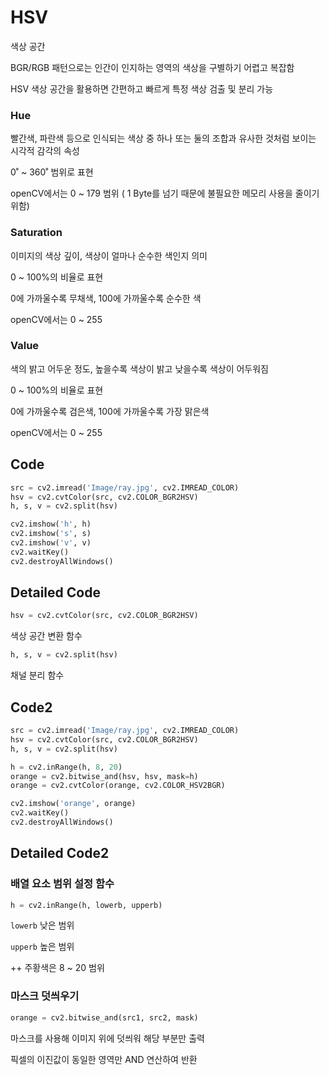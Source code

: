 # HSV

색상 공간

BGR/RGB 패턴으로는 인간이 인지하는 영역의 색상을 구별하기 어렵고 복잡함

HSV 색상 공간을 활용하면 간편하고 빠르게 특정 색상 검출 및 분리 가능

### Hue

빨간색, 파란색 등으로 인식되는 색상 중 하나 또는 둘의 조합과 유사한 것처럼 보이는 시각적 감각의 속성

0˚ ~ 360˚ 범위로 표현

openCV에서는 0 ~ 179 범위 ( 1 Byte를 넘기 때문에 불필요한 메모리 사용을 줄이기 위함)



### Saturation

이미지의 색상 깊이, 색상이 얼마나 순수한 색인지 의미

0 ~ 100%의 비율로 표현

0에 가까울수록 무채색, 100에 가까울수록 순수한 색

openCV에서는 0 ~ 255



### Value

색의 밝고 어두운 정도, 높을수록 색상이 밝고 낮을수록 색상이 어두워짐

0 ~ 100%의 비율로 표현

0에 가까울수록 검은색, 100에 가까울수록 가장 맑은색

openCV에서는 0 ~ 255



## Code

```python
src = cv2.imread('Image/ray.jpg', cv2.IMREAD_COLOR)
hsv = cv2.cvtColor(src, cv2.COLOR_BGR2HSV)
h, s, v = cv2.split(hsv)

cv2.imshow('h', h)
cv2.imshow('s', s)
cv2.imshow('v', v)
cv2.waitKey()
cv2.destroyAllWindows()
```



## Detailed Code

```python
hsv = cv2.cvtColor(src, cv2.COLOR_BGR2HSV)
```

색상 공간 변환 함수



```python
h, s, v = cv2.split(hsv)
```

채널 분리 함수



## Code2

```python
src = cv2.imread('Image/ray.jpg', cv2.IMREAD_COLOR)
hsv = cv2.cvtColor(src, cv2.COLOR_BGR2HSV)
h, s, v = cv2.split(hsv)

h = cv2.inRange(h, 8, 20)
orange = cv2.bitwise_and(hsv, hsv, mask=h)
orange = cv2.cvtColor(orange, cv2.COLOR_HSV2BGR)

cv2.imshow('orange', orange)
cv2.waitKey()
cv2.destroyAllWindows()
```



## Detailed Code2

### 배열 요소 범위 설정 함수

```python
h = cv2.inRange(h, lowerb, upperb)
```

`lowerb` 낮은 범위

`upperb` 높은 범위

++ 주황색은 8 ~ 20 범위



### 마스크 덧씌우기

```python
orange = cv2.bitwise_and(src1, src2, mask)
```

마스크를 사용해 이미지 위에 덧씌워 해당 부분만 출력

픽셀의 이진값이 동일한 영역만 AND 연산하여 반환









